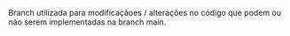 Branch utilizada para modificaçãoes / alterações no código que podem ou não serem implementadas na branch main.
